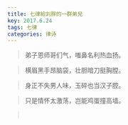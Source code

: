 ```yaml
---
title: 七律給刘胖的一群弟兄
key: 2017.6.24
tags: 七律
categories: 律诗
---
```


<blockquote class="blockquote-center">弟子恩师哥们气，嗤鼻名利热血扬。
</blockquote>
<blockquote class="blockquote-center">横眉黑手昂脑袋，壮胆暗刀挺胸膛。
</blockquote>
<blockquote class="blockquote-center">身正不失男人味，玉碎也当汉子腔。
</blockquote>
<blockquote class="blockquote-center">只是情怀太激荡，岂能鸡蛋撞高墙。
</blockquote>
<blockquote class="blockquote-center"></br>
</blockquote>
